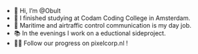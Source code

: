 - 👋 Hi, I’m @Obult
- 🏰 I finished studying at Codam Coding College in Amsterdam.
- 🛫 Maritime and airtraffic control communication is my day job.
- 📚 In the evenings I work on a eductional sideproject.
- 🧑‍💻 Follow our progress on pixelcorp.nl !
